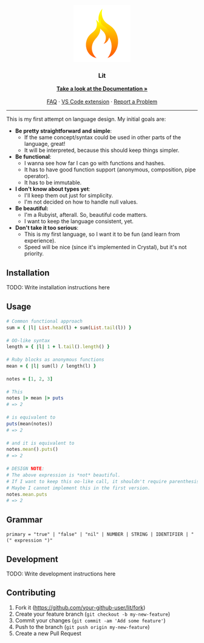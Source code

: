 <p align="center">
  <img src=".gitbook/assets/icon-circle.png">

  <h3 align="center">Lit</h3>

  <p align="center">
    <a href="https://matheusrichardt.gitbook.io/lit/">
      <strong>Take a look at the Documentation &raquo</strong>
    </a>
    <br><br>
    <a href="https://matheusrichardt.gitbook.io/lit/faq">FAQ</a>
    &middot;
    <a href="https://github.com/MatheusRich/lit-vscode">VS Code extension</a>
    &middot;
    <a href="https://github.com/MatheusRich/lit/issues/new">Report a Problem</a>
  </p>
</p>

---

This is my first attempt on language design. My initial goals are:

- **Be pretty straightforward and simple**:
  - If the same concept/syntax could be used in other parts of the language, great!
  - It will be interpreted, because this should keep things simpler.
- **Be functional**:
  - I wanna see how far I can go with functions and hashes.
  - It has to have good function support (anonymous, composition, pipe operator).
  - It has to be immutable.
- **I don't know about types yet**:
  - I'll keep them out just for simplicity.
  - I'm not decided on how to handle null values.
- **Be beautiful:**
  - I'm a Rubyist, afterall. So, beautiful code matters.
  - I want to keep the language consistent, yet.
- **Don't take it too serious**:
  - This is my first language, so I want it to be fun (and learn from experience).
  - Speed will be nice (since it's implemented in Crystal), but it's not priority.

## Installation

TODO: Write installation instructions here

## Usage

```ruby
# Common functional approach
sum = { |l| List.head(l) + sum(List.tail(l)) }

# OO-like syntax
length = { |l| 1 + l.tail().length() }

# Ruby blocks as anonymous functions
mean = { |l| sum(l) / length(l) }

notes = [1, 2, 3]

# This
notes |> mean |> puts
# => 2

# is equivalent to
puts(mean(notes))
# => 2

# and it is equivalent to
notes.mean().puts()
# => 2

# DESIGN NOTE:
# The above expression is *not* beautiful.
# If I want to keep this oo-like call, it shouldn't require parenthesis.
# Maybe I cannot implement this in the first version.
notes.mean.puts
# => 2
```

## Grammar

<!-- program     -> declaration* EOF
declaration -> fnDecl | varDecl | statement
fnDecl      -> "fn" function;
varDecl
statement -->

```
primary = "true" | "false" | "nil" | NUMBER | STRING | IDENTIFIER | "(" expression ")"
```

## Development

TODO: Write development instructions here

## Contributing

1. Fork it (<https://github.com/your-github-user/lit/fork>)
2. Create your feature branch (`git checkout -b my-new-feature`)
3. Commit your changes (`git commit -am 'Add some feature'`)
4. Push to the branch (`git push origin my-new-feature`)
5. Create a new Pull Request
